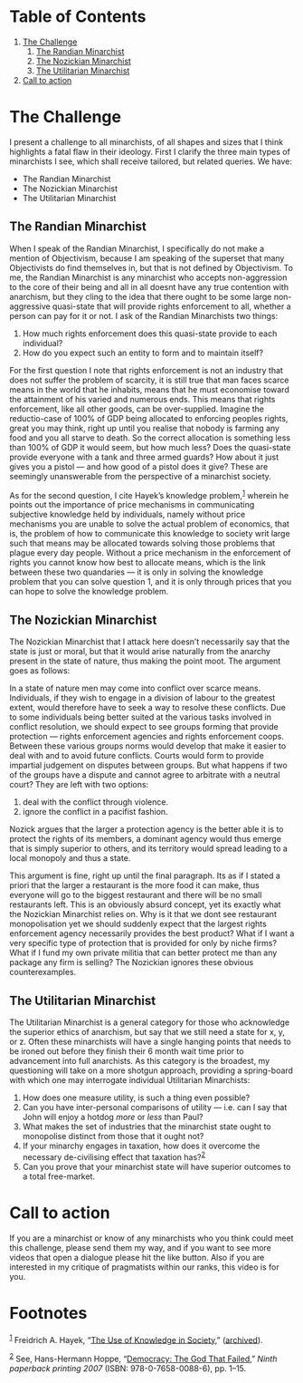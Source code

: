 
# Table of Contents

1.  [The Challenge](#org15a077f)
    1.  [The Randian Minarchist](#org5362e71)
    2.  [The Nozickian Minarchist](#org86db691)
    3.  [The Utilitarian Minarchist](#org06eba96)
2.  [Call to action](#org5adb71e)



<a id="org15a077f"></a>

# The Challenge

I present a challenge to all minarchists, of all shapes and sizes that I think highlights a fatal flaw in their ideology. First I clarify the three main types of minarchists I see, which shall receive tailored, but related queries. We have:

-   The Randian Minarchist
-   The Nozickian Minarchist
-   The Utilitarian Minarchist


<a id="org5362e71"></a>

## The Randian Minarchist

When I speak of the Randian Minarchist, I specifically do not make a mention of Objectivism, because I am speaking of the superset that many Objectivists do find themselves in, but that is not defined by Objectivism. To me, the Randian Minarchist is any minarchist who accepts non-aggression to the core of their being and all in all doesnt have any true contention with anarchism, but they cling to the idea that there ought to be some large non-aggressive quasi-state that will provide rights enforcement to all, whether a person can pay for it or not. I ask of the Randian Minarchists two things:

1.  How much rights enforcement does this quasi-state provide to each individual?
2.  How do you expect such an entity to form and to maintain itself?

For the first question I note that rights enforcement is not an industry that does not suffer the problem of scarcity, it is still true that man faces scarce means in the world that he inhabits, means that he must economise toward the attainment of his varied and numerous ends. This means that rights enforcement, like all other goods, can be over-supplied. Imagine the reductio-case of 100% of GDP being allocated to enforcing peoples rights, great you may think, right up until you realise that nobody is farming any food and you all starve to death. So the correct allocation is something less than 100% of GDP it would seem, but how much less? Does the quasi-state provide everyone with a tank and three armed guards? How about it just gives you a pistol &#x2014; and how good of a pistol does it give? These are seemingly unanswerable from the perspective of a minarchist society.

As for the second question, I cite Hayek&rsquo;s knowledge problem,<sup><a id="fnr.1" class="footref" href="#fn.1" role="doc-backlink">1</a></sup> wherein he points out the importance of price mechanisms in communicating subjective knowledge held by individuals, namely without price mechanisms you are unable to solve the actual problem of economics, that is, the problem of how to communicate this knowledge to society writ large such that means may be allocated towards solving those problems that plague every day people. Without a price mechanism in the enforcement of rights you cannot know how best to allocate means, which is the link between these two quandaries &#x2014; it is only in solving the knowledge problem that you can solve question 1, and it is only through prices that you can hope to solve the knowledge problem.


<a id="org86db691"></a>

## The Nozickian Minarchist

The Nozickian Minarchist that I attack here doesn&rsquo;t necessarily say that the state is just or moral, but that it would arise naturally from the anarchy present in the state of nature, thus making the point moot. The argument goes as follows:

In a state of nature men may come into conflict over scarce means. Individuals, if they wish to engage in a division of labour to the greatest extent, would therefore have to seek a way to resolve these conflicts. Due to some individuals being better suited at the various tasks involved in conflict resolution, we should expect to see groups forming that provide protection &#x2014; rights enforcement agencies and rights enforcement coops. Between these various groups norms would develop that make it easier to deal with and to avoid future conflicts. Courts would form to provide impartial judgement on disputes between groups. But what happens if two of the groups have a dispute and cannot agree to arbitrate with a neutral court? They are left with two options:

1.  deal with the conflict through violence.
2.  ignore the conflict in a pacifist fashion.

Nozick argues that the larger a protection agency is the better able it is to protect the rights of its members, a dominant agency would thus emerge that is simply superior to others, and its territory would spread leading to a local monopoly and thus a state.

This argument is fine, right up until the final paragraph. Its as if I stated a priori that the larger a restaurant is the more food it can make, thus everyone will go to the biggest restaurant and there will be no small restaurants left. This is an obviously absurd concept, yet its exactly what the Nozickian Minarchist relies on. Why is it that we dont see restaurant monopolisation yet we should suddenly expect that the largest rights enforcement agency necessarily provides the best product? What if I want a very specific type of protection that is provided for only by niche firms? What if I fund my own private militia that can better protect me than any package any firm is selling? The Nozickian ignores these obvious counterexamples.


<a id="org06eba96"></a>

## The Utilitarian Minarchist

The Utilitarian Minarchist is a general category for those who acknowledge the superior ethics of anarchism, but say that we still need a state for x, y, or z. Often these minarchists will have a single hanging points that needs to be ironed out before they finish their 6 month wait time prior to advancement into full anarchists. As this category is the broadest, my questioning will take on a more shotgun approach, providing a spring-board with which one may interrogate individual Utilitarian Minarchists:

1.  How does one measure utility, is such a thing even possible?
2.  Can you have inter-personal comparisons of utility &#x2014; i.e. can I say that John will enjoy a hotdog *more* or *less* than Paul?
3.  What makes the set of industries that the minarchist state ought to monopolise distinct from those that it ought not?
4.  If your minarchy engages in taxation, how does it overcome the necessary de-civilising effect that taxation has?<sup><a id="fnr.2" class="footref" href="#fn.2" role="doc-backlink">2</a></sup>
5.  Can you prove that your minarchist state will have superior outcomes to a total free-market.


<a id="org5adb71e"></a>

# Call to action

If you are a minarchist or know of any minarchists who you think could meet this challenge, please send them my way, and if you want to see more videos that open a dialogue please hit the like button. Also if you are interested in my critique of pragmatists within our ranks, this video is for you.


# Footnotes

<sup><a id="fn.1" href="#fnr.1">1</a></sup> Freidrich A. Hayek, &ldquo;[The Use of Knowledge in Society](https://mises.org/library/use-knowledge-society),&rdquo; ([archived](https://archive.ph/9LbZz)).

<sup><a id="fn.2" href="#fnr.2">2</a></sup> See, Hans-Hermann Hoppe, &ldquo;[Democracy: The God That Failed](https://portalconservador.com/livros/Hans-Hermann-Hoppe-Democracy-The-God-That-Failed.pdf),&rdquo; *Ninth paperback printing 2007* (ISBN: 978-0-7658-0088-6), pp. 1&#x2013;15.
